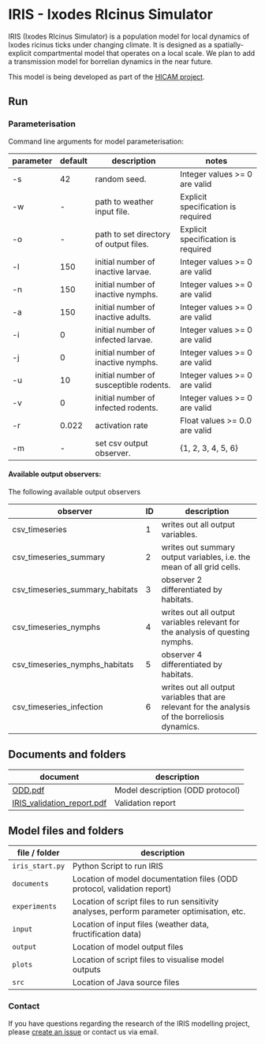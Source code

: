 # IRIS - Ixodes RIcinus Simulator 

IRIS (Ixodes RIcinus Simulator) is a population model for local dynamics of Ixodes ricinus ticks under changing climate. It is designed as a
 spatially-explicit compartmental model that operates on a local scale. We plan to add a transmission model for borrelian dynamics in the near future.

This model is being developed as part of the [HICAM project][HICAM].

## Run

### Parameterisation

Command line arguments for model parameterisation:

| parameter    | default     | description                            | notes                              |
|--------------|-------------|----------------------------------------|------------------------------------|
| -s           | 42          | random seed.                           | Integer values >= 0 are valid      |
| -w           | -           | path to weather input file.            | Explicit specification is required |
| -o           | -           | path to set directory of output files. | Explicit specification is required |
| -l           | 150         | initial number of inactive larvae.     | Integer values >= 0 are valid      |
| -n           | 150         | initial number of inactive nymphs.     | Integer values >= 0 are valid      |
| -a           | 150         | initial number of inactive adults.     | Integer values >= 0 are valid      |
| -i           | 0           | initial number of infected larvae.     | Integer values >= 0 are valid      |
| -j           | 0           | initial number of inactive nymphs.     | Integer values >= 0 are valid      |
| -u           | 10          | initial number of susceptible rodents. | Integer values >= 0 are valid      |
| -v           | 0           | initial number of infected rodents.    | Integer values >= 0 are valid      |
| -r           | 0.022       | activation rate                        | Float values >= 0.0 are valid      |
| -m           | -           | set csv output observer.               | {1, 2, 3, 4, 5, 6}                 |


#### Available output observers:

The following available output observers  

| observer                         | ID  | description                                          | 
|----------------------------------|-----|------------------------------------------------------|
| csv_timeseries                   | 1   | writes out all output variables.                     |
| csv_timeseries_summary           | 2   | writes out summary output variables, i.e. the mean of all grid cells. |
| csv_timeseries_summary_habitats  | 3   | observer 2 differentiated by habitats.               | 
| csv_timeseries_nymphs            | 4   | writes out all output variables relevant for the analysis of questing nymphs. | 
| csv_timeseries_nymphs_habitats   | 5   | observer 4 differentiated by habitats.               |
| csv_timeseries_infection         | 6   | writes out all output variables that are relevant for the analysis of the borreliosis dynamics. |

## Documents and folders
| document                           | description                                       |
|------------------------------------|---------------------------------------------------|
| [ODD.pdf][ODD]                     | Model description (ODD protocol)                  |
| [IRIS_validation_report.pdf][VAL]  | Validation report                                 |


## Model files and folders

| file / folder        | description                                                                       |
|----------------------|-----------------------------------------------------------------------------------|
| `iris_start.py`      | Python Script to run IRIS                                                         |
| `documents`          | Location of model documentation files (ODD protocol, validation report)           |
| `experiments`        | Location of script files to run sensitivity analyses, perform parameter optimisation, etc.  |
| `input`              | Location of input files (weather data, fructification data)                       |
| `output`             | Location of model output files                                                    |
| `plots`              | Location of script files to visualise model outputs                               |
| `src`                | Location of Java source files                                                     |


### Contact

If you have questions regarding the research of the IRIS modelling project, please [create an issue][ISSUE] or contact us via email.


[HICAM]: https://www.ufz.de/index.php?en=47573
[ODD]: https://git.ufz.de/ecoepi/iris/-/jobs/artifacts/master/raw/documents/odd/iris_odd.pdf?job=build
[VAL]: https://git.ufz.de/ecoepi/iris/-/jobs/artifacts/master/raw/documents/validation/iris_validation_report.pdf?job=build
[ISSUE]: https://git.ufz.de/ecoepi/iris/-/issues